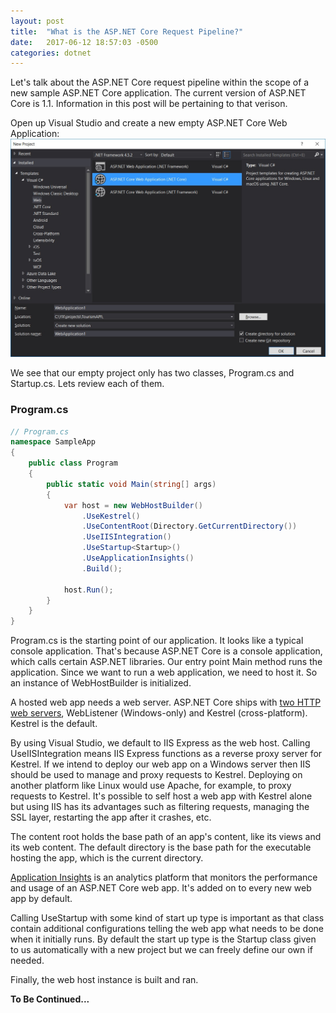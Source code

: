 ```yaml
---
layout: post
title:  "What is the ASP.NET Core Request Pipeline?"
date:   2017-06-12 18:57:03 -0500
categories: dotnet
---
```


Let's talk about the ASP.NET Core request pipeline within the scope of a new sample ASP.NET Core application. The current version of ASP.NET Core is 1.1. Information in this post will be pertaining to that verison.

Open up Visual Studio and create a new empty ASP.NET Core Web Application:
![New empty project][newproject]

We see that our empty project only has two classes, Program.cs and Startup.cs. Lets review each of them.

### Program.cs

```cs
// Program.cs
namespace SampleApp
{
    public class Program
    {
        public static void Main(string[] args)
        {
            var host = new WebHostBuilder()
                .UseKestrel()
                .UseContentRoot(Directory.GetCurrentDirectory())
                .UseIISIntegration()
                .UseStartup<Startup>()
                .UseApplicationInsights()
                .Build();

            host.Run();
        }
    }
}
```

Program.cs is the starting point of our application. It looks like a typical console application. That's because ASP.NET Core is a console application, which calls certain ASP.NET libraries. Our entry point Main method runs the application. Since we want to run a web application, we need to host it. So an instance of WebHostBuilder is initialized. 

A hosted web app needs a web server. ASP.NET Core ships with [two HTTP web servers][webservers], WebListener (Windows-only) and Kestrel (cross-platform). Kestrel is the default. 

By using Visual Studio, we default to IIS Express as the web host. Calling UseIISIntegration means IIS Express functions as a reverse proxy server for Kestrel. If we intend to deploy our web app on a Windows server then IIS should be used to manage and proxy requests to Kestrel. Deploying on another platform like Linux would use Apache, for example, to proxy requests to Kestrel. It's possible to self host a web app with Kestrel alone but using IIS has its advantages such as filtering requests, managing the SSL layer, restarting the app after it crashes, etc.

The content root holds the base path of an app's content, like its views and its web content. The default directory is the base path for the executable hosting the app, which is the current directory.

[Application Insights][applicationinsights] is an analytics platform that monitors the performance and usage of an ASP.NET Core web app. It's added on to every new web app by default.

Calling UseStartup with some kind of start up type is important as that class contain additional configurations telling the web app what needs to be done when it initially runs. By default the start up type is the Startup class given to us automatically with a new project but we can freely define our own if needed.

Finally, the web host instance is built and ran.

[newproject]: /assets/images/2017-06-12-aspdotnet-core-pipeline/01_new_project.jpg
[webservers]: https://docs.microsoft.com/en-us/aspnet/core/fundamentals/servers/
[applicationinsights]: https://github.com/Microsoft/ApplicationInsights-aspnetcore/wiki/Getting-Started

**To Be Continued...**